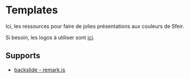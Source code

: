 # Templates

Ici, les ressources pour faire de jolies présentations aux couleurs de Sfeir.

Si besoin, les logos à utiliser sont [ici](./logos).

## Supports

- [backslide - remark.js](./backslide-remark)
